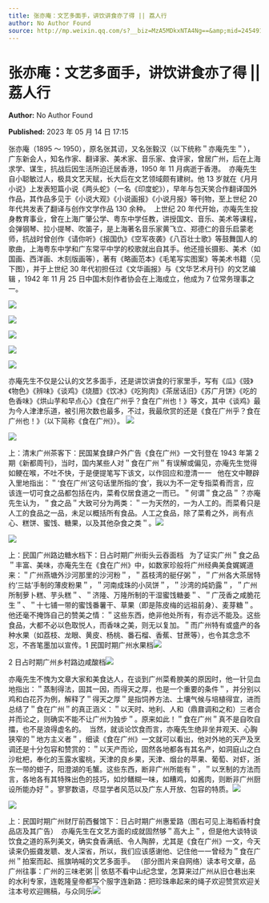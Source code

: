```yaml
---
title: 张亦庵：文艺多面手，讲饮讲食亦了得 || 荔人行
author: No Author Found
source: http://mp.weixin.qq.com/s?__biz=MzA5MDkxNTA4Ng==&amp;mid=2454913643&amp;idx=1&amp;sn=efc9ac984ce97221b9949dd7fffed5e0&amp;chksm=87a3ca0ab0d4431c688c8a7c3383c79836592e540008fd9aeda92da737c5b9d642e1625257f3&poc_token=HJ_Do2ejHyO-wNZGG8Q1S8FdPgy1YBBEob-nUEme
---
```


# 张亦庵：文艺多面手，讲饮讲食亦了得 || 荔人行

**Author:** No Author Found

**Published:** 2023 年 05 月 14 日 17:15

张亦庵（1895 ～ 1950），原名张其讱，又名张毅汉（以下统称＂亦庵先生＂），广东新会人，知名作家、翻译家、美术家、音乐家、食评家，曾居广州，后在上海求学、谋生，抗战后因生活所迫迁居香港，1950 年 11 月病逝于香港。  亦庵先生自小聪敏过人，极具文艺天赋，长大后在文艺领域颇有建树。他 13 岁就在《月月小说》上发表短篇小说《两头蛇》（一名《印度蛇》），早年与包天笑合作翻译国外作品，其作品多见于《小说大观》《小说画报》《小说月报》等刊物，至上世纪 20 年代共发表了翻译与创作文学作品 130 余种。  上世纪 20 年代开始，亦庵先生投身教育事业，曾在上海广肇公学、粤东中学任教，讲授国文、音乐、美术等课程，会弹钢琴、拉小提琴、吹笛子，是上海著名音乐家黄飞立、郑德仁的音乐启蒙老师，抗战时曾创作《请你听》《报国仇》《空军夜袭》《八百壮士歌》等鼓舞国人的歌曲，上海粤东中学和广东常平中学的校歌就出自其手。他还擅长摄影、美术（如国画、西洋画、木刻版画等），著有《略画范本》《毛笔写实图案》等美术书籍（见下图），并于上世纪 30 年代初担任过《文华画报》与《文华艺术月刊》的文艺编辑 ，1942 年 11 月 25 日中国木刻作者协会在上海成立，他成为 7 位常务理事之一。

![](https://mmbiz.qpic.cn/mmbiz_jpg/PJWG74pLsMYtic3viaCvjZlnIXkL8X1aNTK62GmoKz6344qOlfIMUw9WLbR1Ylpct6H1IlqcsqynaHDhZicQB2v5Q/640)

![](https://mmbiz.qpic.cn/mmbiz_jpg/PJWG74pLsMYtic3viaCvjZlnIXkL8X1aNTibRsjIQRHEejcVVyzW8I7EPnfibo8YZcHBia2dxNj2TGuDNvlA6lqvgUw/640)

![](https://mmbiz.qpic.cn/mmbiz_jpg/PJWG74pLsMYtic3viaCvjZlnIXkL8X1aNT1GUAQljCDlWa2dnaSukZggRNslQ4tWF6KveCDqtiaUrLBKPC2YrevvA/640)

![](https://mmbiz.qpic.cn/mmbiz_png/Ljib4So7yuWj4M6zgVcsVoQGYBjR6r2bV6kpbx0FK41UE7tgouWkIZFBDKfnhc4NgnBWNuovHFNr2kpwsE8PBSw/640?wx_fmt=png)

![](https://mmbiz.qpic.cn/mmbiz_jpg/PJWG74pLsMYtic3viaCvjZlnIXkL8X1aNTMkkH8DRfnkE7IePmS0YeDRvzxkzib1A03nnTtB3H1FrnApIDa4S9J1w/640)

亦庵先生不仅是公认的文艺多面手，还是讲饮讲食的行家里手，写有《瓜》《豉》《物色》《辨味》《谈鸡》《烧腊》《饮冰》《吃狗肉》《茶居话旧》《苏广月饼》《吃的色香味》《烘山芋和早点心》《食在广州乎？食在广州也！》等文，其中《谈鸡》最为今人津津乐道，被引用次数也最多，不过，我最欣赏的还是《食在广州乎？食在广州也！》（以下简称《食在广州》）。 ![](https://mmbiz.qpic.cn/mmbiz_jpg/PJWG74pLsMYtic3viaCvjZlnIXkL8X1aNT9ia5gSRiaKMDibkxKqeqqd3ibLcMccvo1MPYNfR2xlDrDtw6mywN0Kb1kA/640)

![](https://mmbiz.qpic.cn/mmbiz_jpg/PJWG74pLsMYtic3viaCvjZlnIXkL8X1aNTQ4rzkcksJcw6zJpHGpYGqgECIrvYAcFE3Bmh9PDbZfZew4FNFKRQRQ/640)

上：清末广州茶客下：民国某食肆户外广告《食在广州》一文刊登在 1943 年第 2 期《新都周刊》，当时，国内某些人对＂食在广州＂有误解或偏见，亦庵先生觉得如鲠在喉，不吐不快，于是便提笔写下该文，以作回应和澄清一一   他在文中鞭辟入里地指出：＂‘食在广州’这句话里所指的‘食’，我以为不一定专指菜肴而言，应该连一切可食之品都包括在内，菜肴仅居食道之一而已。＂何谓＂食之品＂？亦庵先生认为，＂食之品＂大致可分为两类：＂一为天然的，一为人工的。而菜肴只是人工的食品之一品，未足以概括所有食品。人工之食品，除了菜肴之外，尚有点心、糕饼、蜜饯、糖果，以及其他杂食之类＂。![](https://mmbiz.qpic.cn/mmbiz_jpg/PJWG74pLsMYtic3viaCvjZlnIXkL8X1aNTLlopgIrib7eNdofec3PicjYUtAbb97cQxVNxJvLEujxmJWrTfickuiagFw/640)

![](https://mmbiz.qpic.cn/mmbiz_jpg/PJWG74pLsMYtic3viaCvjZlnIXkL8X1aNTjKN6cZN13AGNu1xGcAYicVxrcpmWQU2ufatvWBKBpgGNQicWxtvYYwUQ/640)

上：民国广州路边糖水档下：日占时期广州街头云吞面档   为了证实广州＂食之品＂丰富、美味，亦庵先生在《食在广州》中，如数家珍般将广州经典美食娓娓道来：＂广州燕塘外沙河那里的沙河粉＂，＂荔枝湾的艇仔粥＂，＂广州各大茶居特约‘三姑’手制的薄皮粉果＂，＂河南成珠的小凤饼＂，＂沙湾的炖奶露＂，＂广州所制萝卜糕、芋头糕＂、＂济隆、万隆所制的干湿蜜饯糖姜＂、＂广茂香之咸脆花生＂、＂十七铺一带的蜜饯番薯干、草果（即是陈皮梅的远祖前身）、麦芽糖＂。他还毫不掩饰自己的赞美之情：＂这些东西，绝非他处所有，有亦远不能及。这些食品，大都不必以色取悦人，而香味之美，则无以复加。＂而广州特有或盛产的各种水果（如荔枝、龙眼、黄皮、杨桃、番石榴、香蕉、甘蔗等），也令其念念不忘，不吝笔墨加以宣传。1 民国时期广州水果档![](https://mmbiz.qpic.cn/mmbiz_jpg/PJWG74pLsMYtic3viaCvjZlnIXkL8X1aNT5KyQiass4Bquvyrr8wA2zcehal3YIu7YoIibU6xTDfGbXrAbN0uBS6lw/640)

2 日占时期广州乡村路边咸酸档![](https://mmbiz.qpic.cn/mmbiz_jpg/PJWG74pLsMYtic3viaCvjZlnIXkL8X1aNTHXbpeBkQvBUPOka7Bib2pib04NlTpRfjEw3mFAa5NDBWB2Hnp3nxWOWw/640)

亦庵先生不愧为文章大家和美食达人，在谈到广州菜肴腴美的原因时，他一针见血地指出：＂蒸制得法，固其一因，而得天之厚，也是一个重要的条件＂，并分别以鸡和白花芥为例，解释了＂得天之厚＂是指饲养方法、土壤气候与培植得宜，进而总结了＂食在广州＂的真正涵义：＂以天时、地利、人和（鼎鼐调和之和）三者合并而论之，则确实不能不让广州为独步＂。原来如此！＂食在广州＂真不是自吹自擂，也不是浪得虚名的。  当然，就谈论饮食而言，亦庵先生绝非坐井观天、心胸狭窄的＂地方主义者＂，细读《食在广州》一文就可以看出，他对外地的天产及烹调还是十分包容和赞赏的：＂以天产而论，固然各地都各有其名产，如洞庭山之白沙枇杷，奉化的玉露水蜜桃，天津的良乡果，天津、烟台的苹果、葡萄、对虾，浙东一带的蚶子，阳澄湖的毛蟹。这些东西，断非广州所能有＂，＂以烹制的方法而言，各地各有其特殊出色的技巧，如炒鳝糊一味，如糟鸡，如酱肉，则断非广州厨设所能办好＂。寥寥数语，尽显学者风范以及广东人开放、包容的特质。![](https://mmbiz.qpic.cn/mmbiz_jpg/PJWG74pLsMYtic3viaCvjZlnIXkL8X1aNTIZSvTA7Azq3yC07oMjhlxJWPvVdh5dcaibibjjgdESGXR9ic1ukiay8SJA/640)

![](https://mmbiz.qpic.cn/mmbiz_jpg/PJWG74pLsMYtic3viaCvjZlnIXkL8X1aNTuGPD7x5hJF223E1Cpj6LibYmK4vVX3MnshjqnLqbeqsuop6EzA87JYA/640)

上：民国时期广州财厅前西餐馆下：日占时期广州惠爱路（图右可见上海稻香村食品店及其广告）  亦庵先生在文艺方面的成就固然够＂高大上＂，但是他大谈特谈饮食之道的系列美文，确实食香满纸、令人陶醉，尤其是《食在广州》一文，今天读来仍振聋发聩、发人深省，所以，我们应该感谢他、记住他一一曾经为＂食在广州＂拍案而起、摇旗呐喊的文艺多面手。 （部分图片来自网络）读本号文章，品广州往事：广州的三味老粥 || 依慈不看中山纪念堂，怎算来过广州从旧仓巷出来的水利专家，连乾隆皇帝都写个服字连新路：把珍珠串起来的绳子欢迎赞赏欢迎关注本号欢迎赐稿，与众同乐![](https://mmbiz.qpic.cn/mmbiz_jpg/PJWG74pLsMYtic3viaCvjZlnIXkL8X1aNTjFg39fgJfLibbPibEjOQ4lfgVH1elskGJnE8UVfCBHZJkpQhhnQtnaVA/640)

